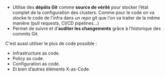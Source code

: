 
- Utilise des **dépôts Git** comme **source de vérité** pour stocker l’état complet de la configuration des clusters. Comme pour le code on va stocke le code de l'infra dans un repo git que l'on va traiter de la même manière (pull requests, CI/CD pipelines...)
- Permet de suivre et d’**auditer les changements** grâce à l’historique des commits Git.

C'est aussi utiliser le plus de code possible :
- Infrastructure as code.
- Policy as code.
- Configuration as code.
- Et bien d’autres éléments X-as-Code.